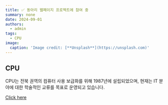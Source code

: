 ```yaml
---
title: ✅ 동아리 웹페이지 프로젝트에 참여 중
summary: none
date: 2024-09-01
authors:
  - admin
tags:
  - CPU
image:
  caption: 'Image credit: [**Unsplash**](https://unsplash.com)'
---
```


## CPU
CPU는 전북 권역의 컴퓨터 사용 보급화를 위해 1987년에 설립되었으며,
현재는 IT 분야에 대한 학술적인 교류를 목표로 운영되고 있습니다.

[Click here](https://github.com/JBNU-CPU)
